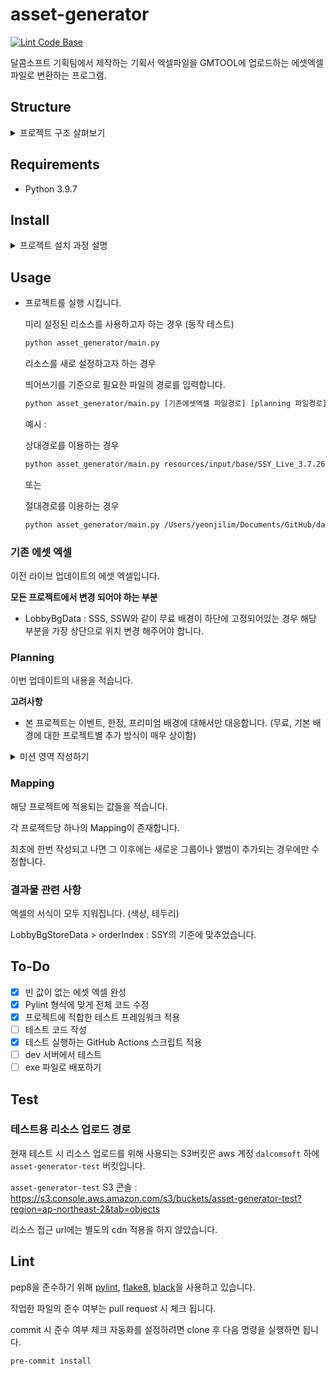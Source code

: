 # asset-generator

[![Lint Code Base](https://github.com/dalcomsoft/asset-generator/actions/workflows/linter.yml/badge.svg)](https://github.com/dalcomsoft/asset-generator/actions/workflows/linter.yml)

달콤소프트 기획팀에서 제작하는 기획서 엑셀파일을 GMTOOL에 업로드하는 에셋엑셀 파일로 변환하는 프로그램.

## Structure

<details>
    <summary>프로젝트 구조 살펴보기</summary>

```sh
asset-generator
 ┣ .github
 ┃ ┗ workflows            -> workflows 설정
 ┃ ┃ ┗ linter.yml         -> linter 설정
 ┣ output                 -> 결과물 저장 위치
 ┃ ┗ .gitignore
 ┣ resources              -> 실행에 사용되는 리소스
 ┃ ┗ input                -> 입력시 사용되는 리소스
 ┃ ┃ ┣ base               -> 기존 에셋 엑셀
 ┃ ┃ ┃ ┗ ...
 ┃ ┃ ┣ mapping.xlsx       -> 매핑 데이터
 ┃ ┃ ┗ planning.xlsx      -> 기획서
 ┣ asset_generator        -> 패키지
 ┃ ┣ generate             -> 시트 생성과 관련된 서브 패키지
 ┃ ┃ ┣ group.py           -> 그룹 처리 모듈
 ┃ ┃ ┣ theme.py           -> 테마 처리 모듈
 ┃ ┃ ┣ music.py           -> 음악 처리 모듈
 ┃ ┃ ┣ store.py           -> 상점 처리 모듈
 ┃ ┃ ┣ packaging.py       -> 패키징 처리 모듈
 ┃ ┃ ┣ item.py            -> 아이템 처리 모듈
 ┃ ┃ ┣ background.py      -> 배경 처리 모듈
 ┃ ┃ ┗ mission.py         -> 미션 처리 모듈
 ┃ ┣ preprocess           -> 전처리와 관련된 서브 패키지
 ┃ ┃ ┣ input_combine.py   -> 입력 데이터 전처리 모듈
 ┃ ┃ ┣ group_transfer.py  -> 그룹 이전 모듈
 ┃ ┃ ┗ store_arrange.py   -> 상점 기간 전처리 모듈
 ┃ ┣ main.py              -> 모듈 순차 실행
 ┃ ┗ utils.py             -> 전역에서 사용되는 로직
 ┣ tests                  -> 테스트 : 패키지 내부 및 리소스에 동일한 구조
 ┃ ┣ generate
 ┃ ┃ ┣ test_background.py
 ┃ ┃ ┣ test_group.py
 ┃ ┃ ┣ test_item.py
 ┃ ┃ ┣ test_mission.py
 ┃ ┃ ┣ test_music.py
 ┃ ┃ ┣ test_packaging.py
 ┃ ┃ ┣ test_store.py
 ┃ ┃ ┗ test_theme.py
 ┃ ┣ preprocess
 ┃ ┃ ┣ test_group_transfer.py
 ┃ ┃ ┣ test_input_combine.py
 ┃ ┃ ┗ test_store_arrange.py
 ┃ ┣ resources
 ┃ ┃ ┗ input
 ┃ ┃ ┃ ┣ base
 ┃ ┃ ┃ ┃ ┗ ...
 ┃ ┃ ┃ ┣ test_mapping.xlsx
 ┃ ┃ ┃ ┗ test_planning.xlsx
 ┃ ┣ context.py
 ┃ ┣ test_main.py
 ┃ ┗ test_utils.py
 ┣ .flake8                -> flake8 설정
 ┣ .gitignore
 ┣ .pre-commit-config.yaml-> pre-commit
 ┣ .pylintrc              -> pylint 설정
 ┣ .pyproject.toml        -> black 설정
 ┣ README.md
 ┗ requirements.txt
```

</details>

## Requirements

- Python 3.9.7

## Install

<details>
    <summary>프로젝트 설치 과정 설명</summary>

### 1. Python 3.9.7 설치 파일을 다운로드합니다.

[설치 파일 다운로드 페이지 가기](https://www.python.org/downloads/release/python-397/)  
 해당 링크 아래쪽에 있는 Files에서 운영체제에 맞는 파일을 설치 합니다.  
 Windows => Windows installer (64-bit) / Windows installer (32-bit)

![파이썬 설치](https://user-images.githubusercontent.com/112839327/221080426-60f25fc3-15e9-4a08-bb90-d0007e14b83c.png)

### 2. Python 설치를 진행 합니다.

다운로드 받은 Python 설치 파일을 실행 시킵니다.  
 아래 사진과 같이 Add Python 3.9 to PATH에 체크한 후에 Install Now를 누릅니다.

![패스추가](https://user-images.githubusercontent.com/112839327/221082144-2abacbcb-29d0-4242-87fb-378bc68baa11.png)  
 자동으로 Python 설치가 진행됩니다.

### 3. Python 설치를 확인 합니다.

명령 프롬프트(cmd)를 열어서 아래 명령어를 입력하여 Python 버전을 확인합니다.

[명령 프롬프트(cmd) 여는 방법 for Windows](https://ko.wikihow.com/%EC%9C%88%EB%8F%84%EC%9A%B0%EC%A6%88%EC%97%90%EC%84%9C-%EB%AA%85%EB%A0%B9-%ED%94%84%EB%A1%AC%ED%94%84%ED%8A%B8%EB%A5%BC-%EC%97%AC%EB%8A%94-%EB%B0%A9%EB%B2%95)

(실행을 포함한 아래 설명의 모든 명령은 cmd에서 진행합니다.)

```sh
python --version
```

아래와 같이 Python 3.9.7이라는 결과가 나오면 설치가 완료된 것입니다.

![파이썬 설치 확인](https://user-images.githubusercontent.com/112839327/221082608-b0ca4553-c102-40c0-bc89-5d1eec9872a5.png)

### 4. Git 설치 파일을 다운로드합니다.

[Git 설치 파일 다운로드 페이지 가기](https://git-scm.com/download/win)  
 버전에 맞는 파일을 선택합니다.

![깃다운로드](https://user-images.githubusercontent.com/112839327/221146636-eddd194c-877c-4ec6-a9f8-7abe7199ad04.png)

### 5. 다운로드 받은 파일을 실행하여 Git을 설치 합니다.

추가적인 선택 없이 Next를 계속 눌러 설치를 진행합니다.

![깃설치](https://user-images.githubusercontent.com/112839327/221147149-88e92136-8ad0-4ac0-a290-329f90fbf013.png)

### 6. asset-generator 프로젝트 설치를 진행합니다.

```sh
cd Desktop
git clone https://github.com/dalcomsoft/asset-generator.git
```

아래와 같은 창이 뜨면 Sign in with your browser를 선택합니다.

![깃허브 로그인](https://user-images.githubusercontent.com/112839327/221146647-982a4436-f533-4282-b3a4-ca4840872c8a.png)  
 이후, 회사 계정으로 깃허브 로그인을 진행합니다.  
 로그인을 완료하면 자동으로 프로젝트의 설치가 진행됩니다.

![깃허브 로그인 브라우저](https://user-images.githubusercontent.com/112839327/221146642-1bb454c0-0c8c-4b59-b533-1bac02a42d3d.png)

### 7. 필요한 파이썬 패키지를 설치합니다.

```sh
cd asset-generator
pip install -r requirements.txt
```

</details>

## Usage

- 프로젝트를 실행 시킵니다.

  미리 설정된 리소스를 사용하고자 하는 경우 (동작 테스트)

  ```sh
  python asset_generator/main.py
  ```

  리소스를 새로 설정하고자 하는 경우

  띄어쓰기를 기준으로 필요한 파일의 경로를 입력합니다.

  ```sh
  python asset_generator/main.py [기존에셋엑셀 파일경로] [planning 파일경로] [mapping 파일경로] [결과물 파일경로]
  ```

  예시 :

  상대경로를 이용하는 경우

  ```sh
  python asset_generator/main.py resources/input/base/SSY_Live_3.7.26_230209.xlsx resources/input/planning_0216.xlsx resources/input/mapping.xlsx output/output.xlsx
  ```

  또는

  절대경로를 이용하는 경우

  ```sh
  python asset_generator/main.py /Users/yeonjilim/Documents/GitHub/dalcom/asset-generator/resources/input/base/SSY_Live_3.7.26_230209.xlsx /Users/yeonjilim/Documents/GitHub/dalcom/asset-generator/resources/input/planning_0216.xlsx /Users/yeonjilim/Documents/GitHub/dalcom/asset-generator/resources/input/mapping.xlsx /Users/yeonjilim/Documents/GitHub/dalcom/asset-generator/output/output.xlsx
  ```

### 기존 에셋 엑셀

이전 라이브 업데이트의 에셋 엑셀입니다.

**모든 프로젝트에서 변경 되어야 하는 부분**

- LobbyBgData : SSS, SSW와 같이 무료 배경이 하단에 고정되어있는 경우 해당 부분을 가장 상단으로 위치 변경 해주어야 합니다.

### Planning

이번 업데이트의 내용을 적습니다.

**고려사항**

- 본 프로젝트는 이벤트, 한정, 프리미엄 배경에 대해서만 대응합니다. (무료, 기본 배경에 대한 프로젝트별 추가 방식이 매우 상이함)

<details>
    <summary>미션 영역 작성하기</summary>

기존 기획서의 미션 부분을 복사, 붙여넣기합니다.

1. 기획서의 미션 영역을 선택합니다.

   <img width="1238" alt="image" src="https://user-images.githubusercontent.com/112838998/221746032-f9c41365-374d-4786-86e3-4d938444442b.png">

2. 엑셀 홈 > 병합하고 가운데 맞춤 > 셀 분할

   <img width="811" alt="image" src="https://user-images.githubusercontent.com/112838998/221746185-9a775a82-4214-41ed-b5f1-46c48372aefa.png">

   셀 분할이 된 모습

   <img width="1249" alt="image" src="https://user-images.githubusercontent.com/112838998/221746271-af99491d-754d-44fe-b9cd-3a983de7dab3.png">

3. 미션 내용을 복사 후 붙여넣습니다.

   복사 영역

   <img width="1239" alt="image" src="https://user-images.githubusercontent.com/112838998/221746409-5926e58a-1b6e-49bb-99c1-e32ab12e59c1.png">

   **주의!!** 미션 보상 아이템명과 상점 메뉴명에 오타가 있어서는 안됩니다.

4. 하단에 conditionScript 영역에서 각 미션에 맞는 conditionScript 값을 채웁니다.(필요없는 값은 채우지 않아도 됩니다.)

</details>

### Mapping

해당 프로젝트에 적용되는 값들을 적습니다.

각 프로젝트당 하나의 Mapping이 존재합니다.

최초에 한번 작성되고 나면 그 이후에는 새로운 그룹이나 앨범이 추가되는 경우에만 수정합니다.

### 결과물 관련 사항

엑셀의 서식이 모두 지워집니다. (색상, 테두리)

LobbyBgStoreData > orderIndex : SSY의 기준에 맞추었습니다.

## To-Do

- [x] 빈 값이 없는 에셋 엑셀 완성
- [x] Pylint 형식에 맞게 전체 코드 수정
- [x] 프로젝트에 적합한 테스트 프레임워크 적용
- [ ] 테스트 코드 작성
- [x] 테스트 실행하는 GitHub Actions 스크립트 적용
- [ ] dev 서버에서 테스트
- [ ] exe 파일로 배포하기

## Test

### 테스트용 리소스 업로드 경로

현재 테스트 시 리소스 업로드를 위해 사용되는 S3버킷은 aws 계정 `dalcomsoft` 하에 `asset-generator-test` 버킷입니다.

`asset-generator-test` S3 콘솔 : <https://s3.console.aws.amazon.com/s3/buckets/asset-generator-test?region=ap-northeast-2&tab=objects>

리소스 접근 url에는 별도의 cdn 적용을 하지 않았습니다.

## Lint

pep8을 준수하기 위해 [pylint](https://pylint.pycqa.org/en/latest/), [flake8](https://flake8.pycqa.org/en/latest/index.html#), [black](https://black.readthedocs.io/en/stable/index.html)을 사용하고 있습니다.

작업한 파일의 준수 여부는 pull request 시 체크 됩니다.

commit 시 준수 여부 체크 자동화를 설정하려면 clone 후 다음 명령을 실행하면 됩니다.

```sh
pre-commit install
```
